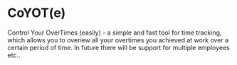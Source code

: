 CoYOT(e)
======

Control Your OverTimes (easily) - a simple and fast tool for time tracking, which allows you to overiew all your overtimes you achieved at work over a certain period of time. In future there will be support for multiple employees etc..
